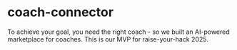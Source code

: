# coach-connector
To achieve your goal, you need the right coach - so we built an AI-powered marketplace for coaches. This is our MVP for raise-your-hack 2025.
